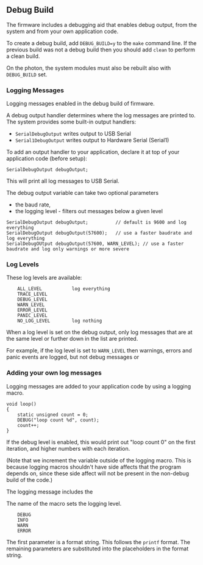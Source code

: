 
## Debug Build

The firmware includes a debugging aid that enables debug output, from the system and from your own application code.

To create a debug build, add `DEBUG_BUILD=y` to the `make` command line. If the previous build was not a debug build then
you should add `clean` to perform a clean build.

On the photon, the system modules must also be rebuilt also with `DEBUG_BUILD` set.


### Logging Messages

Logging messages enabled in the debug build of firmware.

A debug output handler determines where the log messages are printed to.
The system provides some built-in output handlers:

- `SerialDebugOutput` writes output to USB Serial
- `Serial1DebugOutput` writes output to Hardware Serial (Serial1)

To add an output handler to your application, declare it at top of your application code (before setup):

```
SerialDebugOutput debugOutput;
```

This will print all log messages to USB Serial.

The debug output variable can take two optional parameters

- the baud rate,
- the logging level - filters out messages below a given level

```
SerialDebugOutput debugOutput;          // default is 9600 and log everything
SerialDebugOutput debugOutput(57600);   // use a faster baudrate and log everything
SerialDebugOUtput debugOutput(57600, WARN_LEVEL); // use a faster baudrate and log only warnings or more severe

```

### Log Levels

These log levels are available:

```
    ALL_LEVEL           log everything
    TRACE_LEVEL
    DEBUG_LEVEL
    WARN_LEVEL
    ERROR_LEVEL
    PANIC_LEVEL
    NO_LOG_LEVEL        log nothing
```

When a log level is set on the debug output, only log messages that are at the same level or
further down in the list are printed.

For example, if the log level is set to `WARN_LEVEL` then warnings, errors and
panic events are logged, but not debug messages or


### Adding your own log messages

Logging messages are added to your application code by using a logging macro.

```
void loop()
{
    static unsigned count = 0;
    DEBUG("loop count %d", count);
    count++;
}
```
If the debug level is enabled, this would print out "loop count 0" on the first
iteration, and higher numbers with each iteration.

(Note that we increment the variable outside of the logging macro. This is because
logging macros shouldn't have side affects that the program depends on, since
these side affect will not be present in the non-debug build of the code.)

The logging message includes the


The name of the macro sets the logging level.

```
    DEBUG
    INFO
    WARN
    ERROR
```

The first parameter is a format string. This follows the `printf` format.
The remaining parameters are substituted into the placeholders in the format string.



